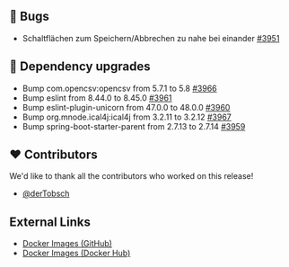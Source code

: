 ## 🐞 Bugs

- Schaltflächen zum Speichern/Abbrechen zu nahe bei einander [#3951](https://github.com/urlaubsverwaltung/urlaubsverwaltung/issues/3951)

## 🔨 Dependency upgrades

- Bump com.opencsv:opencsv from 5.7.1 to 5.8 [#3966](https://github.com/urlaubsverwaltung/urlaubsverwaltung/pull/3966)
- Bump eslint from 8.44.0 to 8.45.0 [#3961](https://github.com/urlaubsverwaltung/urlaubsverwaltung/pull/3961)
- Bump eslint-plugin-unicorn from 47.0.0 to 48.0.0 [#3960](https://github.com/urlaubsverwaltung/urlaubsverwaltung/pull/3960)
- Bump org.mnode.ical4j:ical4j from 3.2.11 to 3.2.12 [#3967](https://github.com/urlaubsverwaltung/urlaubsverwaltung/pull/3967)
- Bump spring-boot-starter-parent from 2.7.13 to 2.7.14 [#3959](https://github.com/urlaubsverwaltung/urlaubsverwaltung/pull/3959)

## ❤️ Contributors

We'd like to thank all the contributors who worked on this release!

- [@derTobsch](https://github.com/derTobsch)
## External Links

- [Docker Images (GitHub)](https://github.com/urlaubsverwaltung/urlaubsverwaltung/pkgs/container/urlaubsverwaltung)
- [Docker Images (Docker Hub)](https://hub.docker.com/r/urlaubsverwaltung/urlaubsverwaltung)
